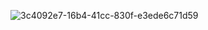 ![3c4092e7-16b4-41cc-830f-e3ede6c71d59](https://github.com/user-attachments/assets/7454b138-0247-47bc-ae6b-7a62919ef458)
